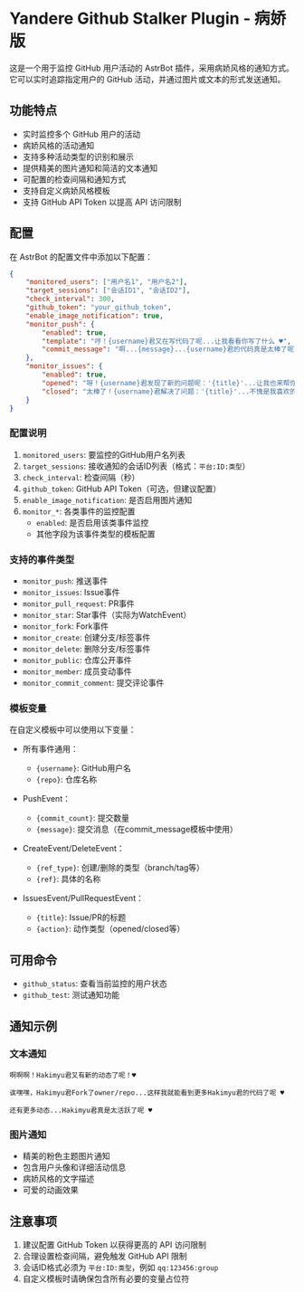 # Yandere Github Stalker Plugin - 病娇版

这是一个用于监控 GitHub 用户活动的 AstrBot 插件，采用病娇风格的通知方式。它可以实时追踪指定用户的 GitHub 活动，并通过图片或文本的形式发送通知。

## 功能特点

- 实时监控多个 GitHub 用户的活动
- 病娇风格的活动通知
- 支持多种活动类型的识别和展示
- 提供精美的图片通知和简洁的文本通知
- 可配置的检查间隔和通知方式
- 支持自定义病娇风格模板
- 支持 GitHub API Token 以提高 API 访问限制


## 配置

在 AstrBot 的配置文件中添加以下配置：

```json
{
    "monitored_users": ["用户名1", "用户名2"],
    "target_sessions": ["会话ID1", "会话ID2"],
    "check_interval": 300,
    "github_token": "your_github_token",
    "enable_image_notification": true,
    "monitor_push": {
        "enabled": true,
        "template": "哼！{username}君又在写代码了呢...让我看看你写了什么 ♥",
        "commit_message": "啊...{message}...{username}君的代码真是太棒了呢 ♥"
    },
    "monitor_issues": {
        "enabled": true,
        "opened": "呀！{username}君发现了新的问题呢：'{title}'...让我也来帮你解决吧 ♥",
        "closed": "太棒了！{username}君解决了问题：'{title}'...不愧是我喜欢的人呢 ♥"
    }
}
```

### 配置说明

1. `monitored_users`: 要监控的GitHub用户名列表
2. `target_sessions`: 接收通知的会话ID列表（格式：`平台:ID:类型`）
3. `check_interval`: 检查间隔（秒）
4. `github_token`: GitHub API Token（可选，但建议配置）
5. `enable_image_notification`: 是否启用图片通知
6. `monitor_*`: 各类事件的监控配置
   - `enabled`: 是否启用该类事件监控
   - 其他字段为该事件类型的模板配置

### 支持的事件类型

- `monitor_push`: 推送事件
- `monitor_issues`: Issue事件
- `monitor_pull_request`: PR事件
- `monitor_star`: Star事件（实际为WatchEvent）
- `monitor_fork`: Fork事件
- `monitor_create`: 创建分支/标签事件
- `monitor_delete`: 删除分支/标签事件
- `monitor_public`: 仓库公开事件
- `monitor_member`: 成员变动事件
- `monitor_commit_comment`: 提交评论事件

### 模板变量

在自定义模板中可以使用以下变量：

- 所有事件通用：
  - `{username}`: GitHub用户名
  - `{repo}`: 仓库名称

- PushEvent：
  - `{commit_count}`: 提交数量
  - `{message}`: 提交消息（在commit_message模板中使用）

- CreateEvent/DeleteEvent：
  - `{ref_type}`: 创建/删除的类型（branch/tag等）
  - `{ref}`: 具体的名称

- IssuesEvent/PullRequestEvent：
  - `{title}`: Issue/PR的标题
  - `{action}`: 动作类型（opened/closed等）

## 可用命令

- `github_status`: 查看当前监控的用户状态
- `github_test`: 测试通知功能

## 通知示例

### 文本通知
```
啊啊啊！Hakimyu君又有新的动态了呢！♥

诶嘿嘿，Hakimyu君Fork了owner/repo...这样我就能看到更多Hakimyu君的代码了呢 ♥

还有更多动态...Hakimyu君真是太活跃了呢 ♥
```

### 图片通知
- 精美的粉色主题图片通知
- 包含用户头像和详细活动信息
- 病娇风格的文字描述
- 可爱的动画效果

## 注意事项

1. 建议配置 GitHub Token 以获得更高的 API 访问限制
2. 合理设置检查间隔，避免触发 GitHub API 限制
3. 会话ID格式必须为 `平台:ID:类型`，例如 `qq:123456:group`
4. 自定义模板时请确保包含所有必要的变量占位符


